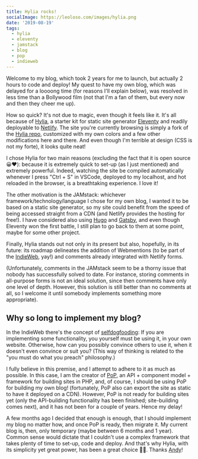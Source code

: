 ```yaml
---
title: Hylia rocks!
socialImage: https://leoloso.com/images/hylia.png
date: '2019-08-19'
tags:
  - hylia
  - eleventy
  - jamstack
  - blog
  - pop
  - indieweb
---
```


Welcome to my blog, which took 2 years for me to launch, but actually 2 hours to code and deploy! My quest to have my own blog, which was delayed for a loooong time (for reasons I'll explain below), was resolved in less time than a Bollywood film (not that I'm a fan of them, but every now and then they cheer me up). 

How so quick? It's not due to magic, even though it feels like it. It's all because of [Hylia](https://hylia.website/), a starter kit for static site generator [Eleventy](https://11ty.io/) and readily deployable to [Netlify](https://netlify.com). The site you're currently browsing is simply a fork of the [Hylia repo](https://github.com/andybelldesign/hylia), customized with my own colors and a few other modifications here and there. And even though I'm terrible at design (CSS is not my forte), it looks quite neat!

I chose Hylia for two main reasons (excluding the fact that it is open source 😀❤️): because it is extremely quick to set-up (as I just mentioned) and extremely powerful. Indeed, watching the site be compiled automatically whenever I press "Ctrl + S" in VSCode, deployed to my localhost, and hot reloaded in the browser, is a breathtaking experience. I love it!

The other motivation is the JAMstack: whichever framework/technology/language I chose for my own blog, I wanted it to be based on a static site generator, so my site could benefit from the speed of being accessed straight from a CDN (and Netlify provides the hosting for free!). I have considered also using [Hugo](https://gohugo.io) and [Gatsby](https://www.gatsbyjs.org/), and even though Eleventy won the first battle, I still plan to go back to them at some point, maybe for some other project.

Finally, Hylia stands out not only in its present but also, hopefully, in its future: its roadmap delineates the addition of Webmentions (to be part of the [IndieWeb](https://indieweb.org/), yay!) and comments already integrated with Netlify forms. 

(Unfortunately, comments in the JAMstack seem to be a thorny issue that nobody has successfully solved to date. For instance, storing comments in all-purpose forms is not an ideal solution, since then comments have only one level of depth. However, this solution is still better than no comments at all, so I welcome it until somebody implements something more appropriate). 

## Why so long to implement my blog?

In the IndieWeb there's the concept of [selfdogfooding](https://indieweb.org/selfdogfood): If you are implementing some functionality, you yourself must be using it, in your own website. Otherwise, how can you possibly convince others to use it, when it doesn't even convince or suit you? (This way of thinking is related to the "you must do what you preach" philosophy.)

I fully believe in this premise, and I attempt to adhere to it as much as possible. In this case, I am the creator of [PoP](https://github.com/leoloso/PoP), an API + component model + framework for building sites in PHP, and, of course, I should be using PoP for building my own blog! (fortunately, PoP also can export the site as static to have it deployed on a CDN). However, PoP is not ready for building sites yet (only the API-building functionality has been finished; site-building comes next), and it has not been for a couple of years. Hence my delay! 

A few months ago I decided that enough is enough, that I should implement my blog no matter how, and once PoP is ready, then migrate it. My current blog is, then, only temporary (maybe between 6 months and 1 year). Common sense would dictate that I couldn't use a complex framework that takes plenty of time to set-up, code and deploy. And that's why Hylia, with its simplicity yet great power, has been a great choice 🤘🏽. Thanks [Andy](https://twitter.com/andybelldesign)!